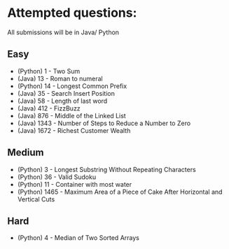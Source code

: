 # Attempted questions:
All submissions will be in Java/ Python
## Easy
- (Python) 1 - Two Sum 
- (Java) 13 - Roman to numeral
- (Python) 14 - Longest Common Prefix
- (Java) 35 - Search Insert Position
- (Java) 58 - Length of last word
- (Java) 412 - FizzBuzz
- (Java) 876 - Middle of the Linked List
- (Java) 1343 - Number of Steps to Reduce a Number to Zero
- (Java) 1672 - Richest Customer Wealth

## Medium
- (Python) 3 - Longest Substring Without Repeating Characters
- (Python) 36 - Valid Sudoku
- (Python) 11 - Container with most water
- (Python) 1465 - Maximum Area of a Piece of Cake After Horizontal and Vertical Cuts 

## Hard
- (Python) 4 - Median of Two Sorted Arrays
